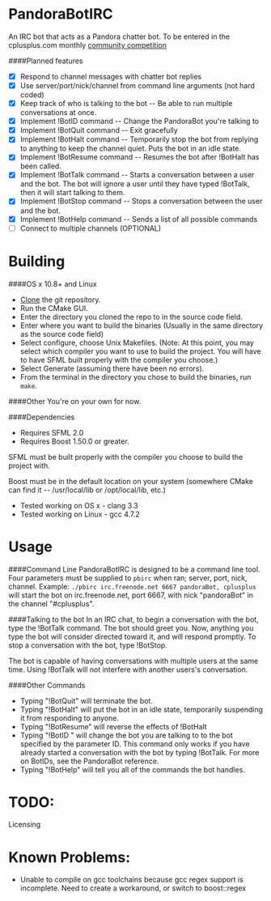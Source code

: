 PandoraBotIRC
=============

An IRC bot that acts as a Pandora chatter bot. 
To be entered in the cplusplus.com monthly [community competition](http://cppcomp.netne.net/showthread.php?tid=4)

####Planned features
- [x] Respond to channel messages with chatter bot replies
- [x] Use server/port/nick/channel from command line arguments (not hard coded)
- [x] Keep track of who is talking to the bot -- Be able to run multiple conversations at once.
- [x] Implement !BotID command -- Change the PandoraBot you're talking to
- [x] Implement !BotQuit command -- Exit gracefully
- [x] Implement !BotHalt command -- Temporarily stop the bot from replying to anything to keep the channel quiet. Puts the bot in an idle state.
- [x] Implement !BotResume command -- Resumes the bot after !BotHalt has been called.
- [x] Implement !BotTalk command -- Starts a conversation between a user and the bot. The bot will ignore a user until they have typed !BotTalk, then it will start talking to them.
- [x] Implement !BotStop command -- Stops a conversation between the user and the bot.
- [x] Implement !BotHelp command -- Sends a list of all possible commands
- [ ] Connect to multiple channels (OPTIONAL)

Building
========
####OS x 10.8+ and Linux
- [Clone](https://github.com/Thumperrr/PandoraBotIRC/archive/master.zip) the git repository.
- Run the CMake GUI.
- Enter the directory you cloned the repo to in the source code field.
- Enter where you want to build the binaries (Usually in the same directory as the source code field)
- Select configure, choose Unix Makefiles. (Note: At this point, you may select which compiler you want to use to build the project. You will have to have SFML built properly with the compiler you choose.)
- Select Generate (assuming there have been no errors).
- From the terminal in the directory you chose to build the binaries, run `make`. 

####Other
You're on your own for now.

####Dependencies
- Requires SFML 2.0
- Requires Boost 1.50.0 or greater.

SFML must be built properly with the compiler you choose to build the project with.

Boost must be in the default location on your system (somewhere CMake can find it -- /usr/local/lib or /opt/local/lib, etc.)

- Tested working on OS x - clang 3.3
- Tested working on Linux - gcc 4.7.2

Usage
=====
####Command Line
PandoraBotIRC is designed to be a command line tool. 
Four parameters must be supplied to `pbirc` when ran; server, port, nick, channel.
Example:
`./pbirc irc.freenode.net 6667 pandoraBot, cplusplus`
will start the bot on irc.freenode.net, port 6667, with nick "pandoraBot" in the channel "#cplusplus". 

####Talking to the bot
In an IRC chat, to begin a conversation with the bot, type the !BotTalk command. 
The bot should greet you.
Now, anything you type the bot will consider directed toward it, and will respond promptly.
To stop a conversation with the bot, type !BotStop.

The bot is capable of having conversations with multiple users at the same time. Using !BotTalk will not interfere with another users's conversation.

####Other Commands
- Typing "!BotQuit" will terminate the bot. 
- Typing "!BotHalt" will put the bot in an idle state, temporarily suspending it from responding to anyone. 
- Typing "!BotResume" will reverse the effects of !BotHalt
- Typing "!BotID <ID>" will change the bot you are talking to to the bot specified by the parameter ID. This command only works if you have already started a conversation with the bot by typing !BotTalk. For more on BotIDs, see the PandoraBot reference.
- Typing "!BotHelp" will tell you all of the commands the bot handles.

TODO:
=====
Licensing

Known Problems:
===============
- Unable to compile on gcc toolchains because gcc regex support is incomplete. Need to create a workaround, or switch to boost::regex
